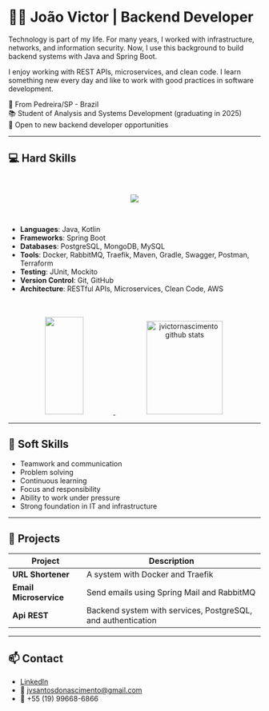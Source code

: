 # 👨‍💻 João Victor | Backend Developer

Technology is part of my life. For many years, I worked with infrastructure, networks, and information security. Now, I use this background to build backend systems with Java and Spring Boot.

I enjoy working with REST APIs, microservices, and clean code. I learn something new every day and like to work with good practices in software development.

📍 From Pedreira/SP - Brazil  
📚 Student of Analysis and Systems Development (graduating in 2025)  
💼 Open to new backend developer opportunities

---

## 💻 Hard Skills
<div><p align="center">
  <a href="https://skillicons.dev"><br><br>
    <img src="https://skillicons.dev/icons?i=java,kotlin,spring,idea,postman,mysql,postgres,mongo,redis,rabbitmq,maven,gradle,docker,terraform,aws" />
  </a>
</p>
</div><br>

- **Languages**: Java, Kotlin
- **Frameworks**: Spring Boot
- **Databases**: PostgreSQL, MongoDB, MySQL
- **Tools**: Docker, RabbitMQ, Traefik, Maven, Gradle, Swagger, Postman, Terraform
- **Testing**: JUnit, Mockito
- **Version Control**: Git, GitHub
- **Architecture**: RESTful APIs, Microservices, Clean Code, AWS

<div align="center"><br><br>
<a href="https://github.com/jvictornascimento">  
  <img width="39%" height="195px" src="https://github-readme-stats.vercel.app/api/top-langs/?username=jvictornascimento&layout=compact&hide_border=true&langs_count=8&count_private=false&theme=nord"/>
  <img width="55%" height="187px" src="https://github-readme-stats.vercel.app/api?username=jvictornascimento&count_private=false&show_icons=true&theme=nord"alt="jvictornascimento github stats"/> 
</a>
</div>



---

## 🤝 Soft Skills

- Teamwork and communication
- Problem solving
- Continuous learning
- Focus and responsibility
- Ability to work under pressure
- Strong foundation in IT and infrastructure

---

## 🚀 Projects

| Project                | Description |
|------------------------|-------------|
| **URL Shortener**      | A system with Docker and Traefik |
| **Email Microservice** | Send emails using Spring Mail and RabbitMQ |
| **Api REST**           | Backend system with services, PostgreSQL, and authentication |

---

## 📫 Contact

- [LinkedIn](https://www.linkedin.com/in/joãovictordonascimento)
- 📧 jvsantosdonascimento@gmail.com
- 📱 +55 (19) 99668-6866  
